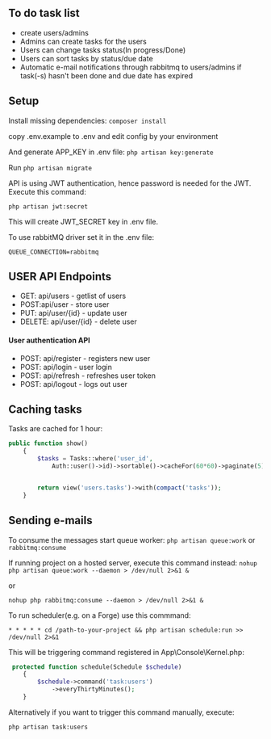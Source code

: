 ## To do task list
- create users/admins
- Admins can create tasks for the users
- Users can change tasks status(In progress/Done)
- Users can sort tasks by status/due date
- Automatic e-mail notifications through rabbitmq to users/admins if task(-s) hasn't been done and due date has expired


## Setup
Install missing dependencies:
`composer install`

copy .env.example to .env and edit config by your environment

And generate APP_KEY in .env file: `php artisan key:generate`

Run 
`php artisan migrate`

API is using JWT authentication, hence password is needed for the JWT. Execute this command:

`php artisan jwt:secret`

This will create JWT_SECRET key in .env file.

To use rabbitMQ driver set it in the .env file:

`QUEUE_CONNECTION=rabbitmq`

## USER API Endpoints

- GET: api/users - getlist of users
- POST:api/user - store user
- PUT: api/user/{id} - update user
- DELETE: api/user/{id} - delete user

#### User authentication API

- POST: api/register - registers new user
- POST: api/login - user login
- POST: api/refresh - refreshes user token
- POST: api/logout - logs out user

## Caching tasks

Tasks are cached for 1 hour:

```PHP
public function show()
    {
        $tasks = Tasks::where('user_id',
            Auth::user()->id)->sortable()->cacheFor(60*60)->paginate(5);


        return view('users.tasks')->with(compact('tasks'));
    }
 ```

## Sending e-mails

To consume the messages start queue worker:
`php artisan queue:work`
or
`rabbitmq:consume`

If running project on a hosted server, execute this command instead: `nohup php artisan queue:work --daemon > /dev/null 2>&1 &`

or

`nohup php rabbitmq:consume --daemon > /dev/null 2>&1 &`


To run scheduler(e.g. on a Forge) use this commmand:

`* * * * * cd /path-to-your-project && php artisan schedule:run >> /dev/null 2>&1`

This will be triggering command registered in App\Console\Kernel.php: 

```PHP
 protected function schedule(Schedule $schedule)
    {
        $schedule->command('task:users')
            ->everyThirtyMinutes();
    }
```
   
Alternatively if you want to trigger this command manually, execute:

`php artisan task:users`
